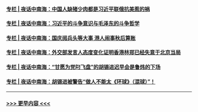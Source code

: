 #### [专栏 | 夜话中南海：中国人缺猪少肉都是习近平联俄抗美惹的祸](../pages/yehuazhongnanhai/gx-09132019135152.md?t=09150811) 
#### [专栏 | 夜话中南海：习近平的斗争意识与毛泽东的斗争哲学](../pages/yehuazhongnanhai/gx-09112019151334.md?t=09150811) 
#### [专栏 | 夜话中南海：国庆阅兵头等大事   港人闹事秋后算账](../pages/yehuazhongnanhai/gx-09092019162211.md?t=09150811) 
#### [专栏 | 夜话中南海：外交部发言人态度变化证明香港林郑已经失意于北京当局](../pages/yehuazhongnanhai/gx-09062019191401.md?t=09150811) 
#### [专栏 | 夜话中南海：“甘愿为党叼飞盘”的胡锡进迟早会是鲁炜的下场](../pages/yehuazhongnanhai/gx-09042019150610.md?t=09150811) 
#### [专栏 | 夜话中南海：胡锡进被警告“做人不能太《环球》（混球）”！](../pages/yehuazhongnanhai/gx-09022019154731.md?t=09150811) 

----
#### [ >>> 更早内容 <<< ](../indexes/yehuazhongnanhai-earlier.md)
